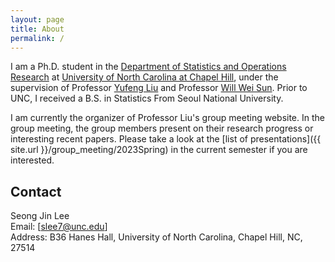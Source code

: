 ```yaml
---
layout: page
title: About
permalink: /
---
```



I am a Ph.D. student in the [Department of Statistics and Operations Research](http://stat-or.unc.edu/) at [University of North Carolina at Chapel Hill](http://unc.edu/), under the supervision of Professor [Yufeng Liu](https://yfliu.web.unc.edu/) and Professor [Will Wei Sun](https://web.ics.purdue.edu/~sun244/). Prior to UNC, I received a B.S. in Statistics From Seoul National University. 

I am currently the organizer of Professor Liu's group meeting website. In the group meeting, the group members present on their research progress or interesting recent papers. Please take a look at the [list of presentations]({{ site.url }}/group_meeting/2023Spring) in the current semester if you are interested.

## Contact

Seong Jin Lee <br />
Email: [slee7@unc.edu]<br />
Address: B36 Hanes Hall, University of North Carolina, Chapel Hill, NC, 27514<br />

[hui0201@live.unc.edu]: mailto:hui0201@live.unc.edu
